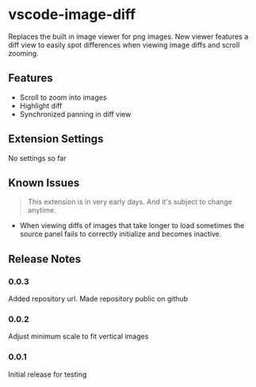 # vscode-image-diff

Replaces the built in image viewer for png images. New viewer features a diff view to easily spot differences when viewing image diffs and scroll zooming.

## Features

- Scroll to zoom into images
- Highlight diff
- Synchronized panning in diff view

## Extension Settings

No settings so far

## Known Issues

> This extension is in very early days. And it's subject to change anytime.

- When viewing diffs of images that take longer to load sometimes the source panel fails to correctly initialize and becomes inactive.


## Release Notes

### 0.0.3

Added repository url. Made repository public on github

### 0.0.2

Adjust minimum scale to fit vertical images

### 0.0.1

Initial release for testing

